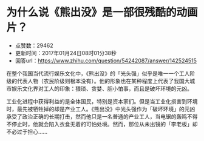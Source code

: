 # 为什么说《熊出没》是一部很残酷的动画片？
- 点赞数：29462
- 更新时间：2017年01月24日08时01分38秒
- 回答url：https://www.zhihu.com/question/54242087/answer/142524515
<body>
 <p data-pid="04YHoL7u">在整个我国当代流行娱乐文化中，《熊出没》的「光头强」似乎是唯一一个工人阶级的代表人物（农民阶级则根本没有）。他的形象也在某种程度上代表了我国大城市娱乐文化界对工人的印象：猥琐、贪婪、胆小怕事，而且是破坏环境的元凶。 ​</p>
 <p data-pid="JYXYOgl1">工业化进程中获得利益的是全体国民，特别是资本家们。但是当工业化损害到环境时，最先被牺牲掉的却是产业工人。《熊出没》中光头强作为「破坏环境」的元凶承受了政治正确的长期打击，然而他只是一名普通的产业工人，当电锯的轰鸣不得不停止时，他就会陷入衣食无着的可怕处境。然而，那位从未出镜的「李老板」却不必过于担心……</p>
</body>